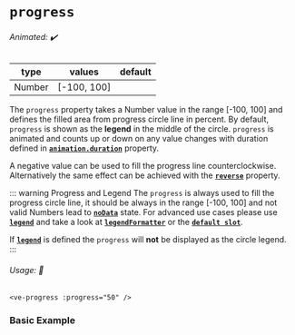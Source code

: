 # `progress`

###### Animated: ✔️

| type   | values      | default |
|--------|-------------|---------|
| Number | [-100, 100] |         |

The `progress` property takes a Number value in the range \[-100, 100] and defines the filled area from progress circle
line in percent. By default, `progress` is shown as the **legend** in the middle of the circle. 
`progress` is animated
and counts up or down on any value changes with duration defined in **[`animation.duration`](animation.md)** property. 

A negative value can be used to fill the progress line counterclockwise. Alternatively the same effect can be achieved
with the **[`reverse`](reverse.md)** property.

::: warning Progress and Legend
The `progress` is always used to fill the progress circle line, it should be always in the range [-100, 100] and
not valid Numbers lead to **[`noData`](nodata.md)** state. For advanced use cases please use **[`legend`](legend.md)**
and take a look at **[`legendFormatter`](legendFormatter.md)** or the **[`default slot`](../slots/default.md)**.

If **[`legend`](legend.md)** is defined the `progress` will **not** be displayed as the circle legend.
:::

###### Usage: 📜

```vue
<ve-progress :progress="50" />
```

### Basic Example

<p>

<ExampleCode>
<template #code="{progress}">

<<< @/.vitepress/theme/Guide/Progress/Snippet1.vue#snippet{js-vue}


</template>
</ExampleCode>

</p>
